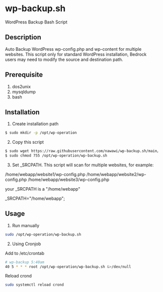 # wp-backup.sh
WordPress Backup Bash Script

## Description

Auto Backup WordPress wp-config.php and wp-content for multiple websites. This script only for standard WordPress installation, Bedrock users may need to modify the source and destination path.

## Prerequisite

1. dos2unix
2. mysqldump
3. bash


## Installation

1.  Create installation path

```sh
$ sudo mkdir -p /opt/wp-operation
```

2. Copy this script

```sh
$ sudo wget https://raw.githubusercontent.com/nawawi/wp-backup.sh/main/wp-backup.sh -O /opt/wp-operation/wp-backup.sh
$ sudo chmod 755 /opt/wp-operation/wp-backup.sh
```

3. Set _SRCPATH. This script will scan for multiple websites, for example:

/home/webapp/website1/wp-config.php
/home/webapp/website2/wp-config.php
/home/webapp/website3/wp-config.php

your _SRCPATH is a "/home/webapp"

_SRCPATH="/home/webapp";

## Usage

1. Run manually
   
```sh
sudo /opt/wp-operation/wp-backup.sh
```

2. Using Cronjob

Add to /etc/crontab

```sh
# wp-backup 5:40am
40 5 * * * root /opt/wp-operation/wp-backup.sh &>/dev/null
```

Reload crond

```sh
sudo systemctl reload crond
```


